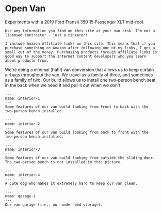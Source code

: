Open Van
========

Experiments with a 2019 Ford Transit 350 15 Passenger XLT mid-roof.  

```{warning}
Use any information you find on this site at your own risk. I'm not a licensed contractor - just a tinkerer!
```

```{note}
I include Amazon Affiliate links on this site. This means that if you purchase something on Amazon after following one of my links, I get a small cut of the money. Purchasing products through affiliate links is good way to support the Internet content developers who you learn about products from.
```

We're doing a minimal (hah!) van conversion that allows us to keep curtain airbags throughout the van. We travel as a family of three, and sometimes as a family of two. Our build allows us to install one two-person bench seat in the back when we need it and pull it out when we don't. 

```{figure} images/interior-1.jpeg
---
name: interior-1
---
Some features of our van build looking from front to back with the two-person bench installed.
```

```{figure} images/interior-2.jpeg
---
name: interior-2
---
Some features of our van build looking from back to front with the two-person bench installed.
```

```{figure} images/interior-3.jpeg
---
name: interior-3
---
Some features of our van build looking from outside the sliding door. The two-person bench is not installed in this picture.
```

```{figure} images/interior-4.jpeg
---
name: interior-4
---
A cute dog who makes it extremely hard to keep our van clean.
```

```{figure} images/garage-1.jpeg
---
name: garage-1
---
Our van garage (i.e., our under-bed storage).
```